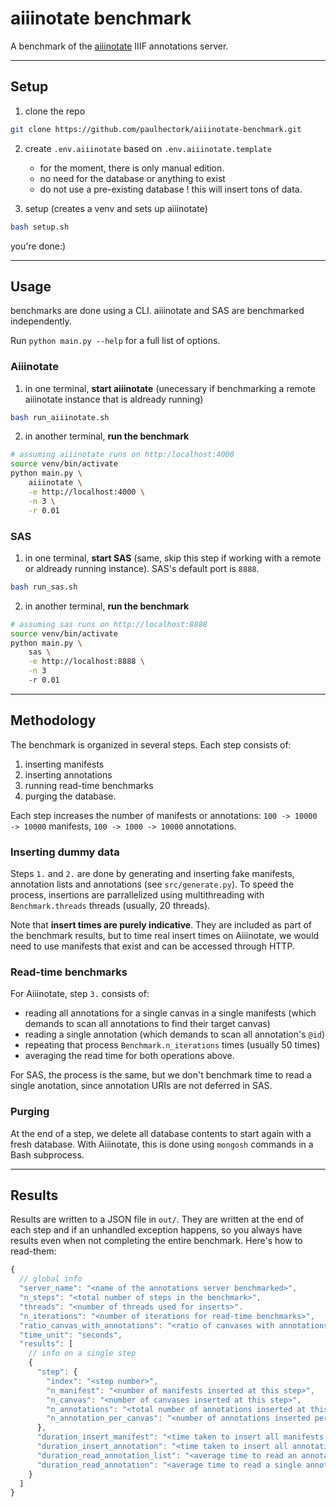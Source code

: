 # aiiinotate benchmark

A benchmark of the [aiiinotate](github.com/Aikon-platform/aiiinotate/) IIIF annotations server.

---

## Setup

1. clone the repo

```bash
git clone https://github.com/paulhectork/aiiinotate-benchmark.git
```

2. create `.env.aiiinotate` based on `.env.aiiinotate.template` 
    - for the moment, there is only manual edition. 
    - no need for the database or anything to exist
    - do not use a pre-existing database ! this will insert tons of data.

3. setup (creates a venv and sets up aiiinotate)

```bash
bash setup.sh
```

you're done:)

---

## Usage

benchmarks are done using a CLI. aiiinotate and SAS are benchmarked independently.

Run `python main.py --help` for a full list of options.

### Aiiinotate

1. in one terminal, **start aiiinotate** (unecessary if benchmarking a remote aiiinotate instance that is aldready running)

```bash
bash run_aiiinotate.sh
```

2. in another terminal, **run the benchmark**

```bash
# assuming aiiinotate runs on http:/localhost:4000
source venv/bin/activate
python main.py \
    aiiinotate \
    -e http://localhost:4000 \
    -n 3 \
    -r 0.01
```

### SAS

1. in one terminal, **start SAS** (same, skip this step if working with a remote or aldready running instance). SAS's default port is `8888`.

```bash
bash run_sas.sh
```

2. in another terminal, **run the benchmark**

```bash
# assuming sas runs on http://localhost:8888
source venv/bin/activate
python main.py \
    sas \
    -e http://localhost:8888 \
    -n 3
    -r 0.01
```

---

## Methodology

The benchmark is organized in several steps. Each step consists of:

1. inserting manifests
2. inserting annotations
3. running read-time benchmarks
4. purging the database.

Each step increases the number of manifests or annotations: `100 -> 10000 -> 10000` manifests, `100 -> 1000 -> 10000` annotations.

### Inserting dummy data

Steps `1.` and `2.` are done by generating and inserting fake manifests, annotation lists and annotations (see `src/generate.py`). To speed the process, insertions are parrallelized using multithreading with `Benchmark.threads` threads (usually, 20 threads).

Note that **insert times are purely indicative**. They are included as part of the benchmark results, but to time real insert times on Aiiinotate, we would need to use manifests that exist and can be accessed through HTTP.

### Read-time benchmarks

For Aiiinotate, step `3.` consists of:
- reading all annotations for a single canvas in a single manifests (which demands to scan all annotations to find their target canvas)
- reading a single annotation (which demands to scan all annotation's `@id`)
- repeating that process `Benchmark.n_iterations` times (usually 50 times)
- averaging the read time for both operations above.

For SAS, the process is the same, but we don't benchmark time to read a single anotation, since annotation URIs are not deferred in SAS.

### Purging

At the end of a step, we delete all database contents to start again with a fresh database. With Aiiinotate, this is done using `mongosh` commands in a Bash subprocess.

---

## Results

Results are written to a JSON file in `out/`. They are written at the end of each step and if an unhandled exception happens, so you always have results even when not completing the entire benchmark. Here's how to read-them:

```js
{
  // global info
  "server_name": "<name of the annotations server benchmarked>",
  "n_steps": "<total number of steps in the benchmark>",
  "threads": "<number of threads used for inserts>".
  "n_iterations": "<number of iterations for read-time benchmarks>",
  "ratio_canvas_with_annotations": "<ratio of canvases with annotations to canvases without annotations, on a scale of 0..1>",
  "time_unit": "seconds",
  "results": [
    // info on a single step
    {
      "step": {
        "index": "<step number>",
        "n_manifest": "<number of manifests inserted at this step>",
        "n_canvas": "<number of canvases inserted at this step>",
        "n_annotations": "<total number of annotations inserted at this step>",
        "n_annotation_per_canvas": "<number of annotations inserted per canvas with annotations>",
      },
      "duration_insert_manifest": "<time taken to insert all manifests in all threads>",
      "duration_insert_annotation": "<time taken to insert all annotations in all threads>",
      "duration_read_annotation_list": "<average time to read an annotation list>",
      "duration_read_annotation": "<average time to read a single annotation>",
    }
  ]
}
```
